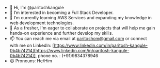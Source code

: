 - 👋 Hi, I’m @paritoshkangule
- 👀 I’m interested in becoming a Full Stack Developer.
- 🌱 I’m currently learning AWS Services and expanding my knowledge in web development technologies.
- 💞️ As a fresher, I'm eager to collaborate on projects that will help me gain hands-on experience and further develop my skills.
- 📫 You can reach me via email at [paritoshom@gmail.com](mailto:paritoshom@gmail.com) or connect with me on LinkedIn: [https://www.linkedin.com/in/paritosh-kangule-0b4b74214](https://www.linkedin.com/in/paritosh-kangule-0b4b74214)], phone no. : (+91)9834378946
- 😄 Pronouns: He/Him


<!---
paritoshkangule/paritoshkangule is a ✨ special ✨ repository because its `README.md` (this file) appears on your GitHub profile.
You can click the Preview link to take a look at your changes.
--->
